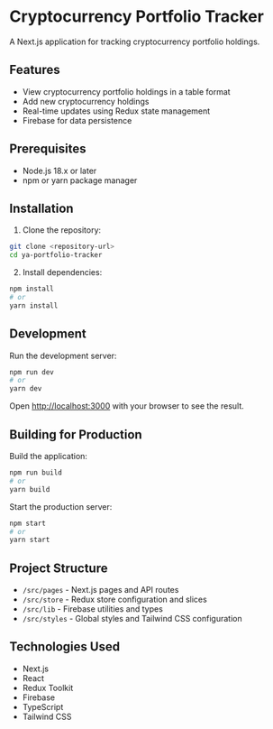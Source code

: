 # Cryptocurrency Portfolio Tracker

A Next.js application for tracking cryptocurrency portfolio holdings.

## Features

- View cryptocurrency portfolio holdings in a table format
- Add new cryptocurrency holdings
- Real-time updates using Redux state management
- Firebase for data persistence

## Prerequisites

- Node.js 18.x or later
- npm or yarn package manager

## Installation

1. Clone the repository:
```bash
git clone <repository-url>
cd ya-portfolio-tracker
```

2. Install dependencies:
```bash
npm install
# or
yarn install
```

## Development

Run the development server:

```bash
npm run dev
# or
yarn dev
```

Open [http://localhost:3000](http://localhost:3000) with your browser to see the result.

## Building for Production

Build the application:

```bash
npm run build
# or
yarn build
```

Start the production server:

```bash
npm start
# or
yarn start
```

## Project Structure

- `/src/pages` - Next.js pages and API routes
- `/src/store` - Redux store configuration and slices
- `/src/lib` - Firebase utilities and types
- `/src/styles` - Global styles and Tailwind CSS configuration

## Technologies Used

- Next.js
- React
- Redux Toolkit
- Firebase
- TypeScript
- Tailwind CSS 
